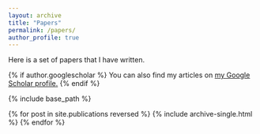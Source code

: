 ```yaml
---
layout: archive
title: "Papers"
permalink: /papers/
author_profile: true
---
```


Here is a set of papers that I have written.

{% if author.googlescholar %}
  You can also find my articles on <u><a href="{{author.googlescholar}}">my Google Scholar profile</a>.</u>
{% endif %}

{% include base_path %}

{% for post in site.publications reversed %}
  {% include archive-single.html %}
{% endfor %}
